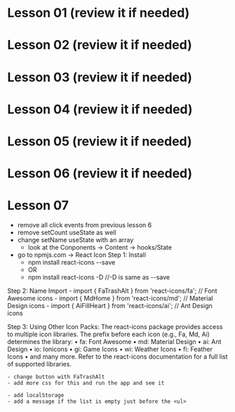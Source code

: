 # Lesson 01 (review it if needed)

# Lesson 02 (review it if needed)

# Lesson 03 (review it if needed)

# Lesson 04 (review it if needed)

# Lesson 05 (review it if needed)

# Lesson 06 (review it if needed)

# Lesson 07 
- remove all click events from previous lesson 6
- remove setCount useState as well
- change setName useState with an array
    - look at the Conponents -> Content -> hooks/State
- go to npmjs.com -> React Icon
Step 1: Install
    - npm install react-icons --save
    - OR
    - npm install react-icons -D //-D is same as --save

Step 2: Name Import
    - import { FaTrashAlt } from 'react-icons/fa'; // Font Awesome icons
    - import { MdHome } from 'react-icons/md'; // Material Design icons
    - import { AiFillHeart } from 'react-icons/ai'; // Ant Design icons

Step 3: Using Other Icon Packs:
The react-icons package provides access to multiple icon libraries. The prefix before each icon (e.g., Fa, Md, Ai) determines the library:
	•	fa: Font Awesome
	•	md: Material Design
	•	ai: Ant Design
	•	io: Ionicons
	•	gi: Game Icons
	•	wi: Weather Icons
	•	fi: Feather Icons
	•	and many more.
Refer to the react-icons documentation for a full list of supported libraries.

    - change button with FaTrashAlt 
    - add more css for this and run the app and see it

    - add localStorage
    - add a message if the list is empty just before the <ul>